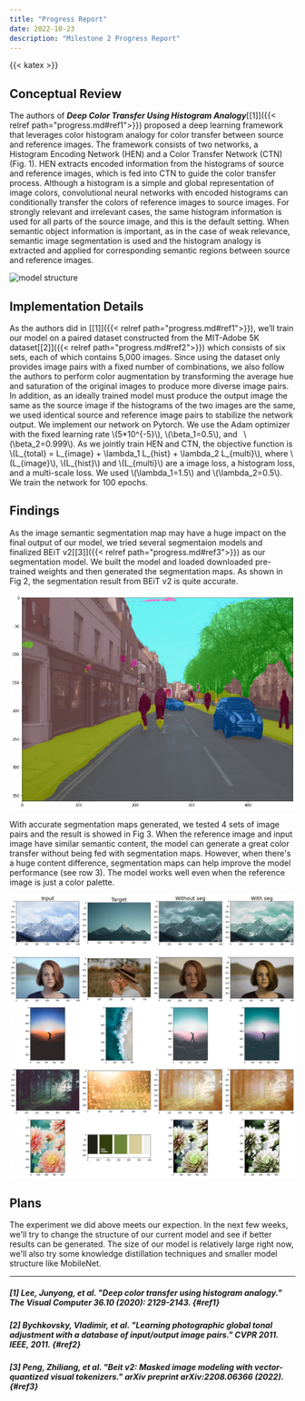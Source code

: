 ```yaml
---
title: "Progress Report"
date: 2022-10-23
description: "Milestone 2 Progress Report"
---
```


{{< katex >}}

## Conceptual Review

The authors of ***Deep Color Transfer Using Histogram Analogy***[[1]]({{< relref path="progress.md#ref1">}}) proposed a deep learning framework that leverages color histogram analogy for color transfer between source and reference images. The framework consists of two networks, a Histogram Encoding Network (HEN) and a Color Transfer Network (CTN) (Fig. 1). HEN extracts encoded information from the histograms of source and reference images, which is fed into CTN to guide the color transfer process. Although a histogram is a simple and global representation of image colors, convolutional neural networks with encoded histograms can conditionally transfer the colors of reference images to source images. For strongly relevant and irrelevant cases, the same histogram information is used for all parts of the source image, and this is the default setting. When semantic object information is important, as in the case of weak relevance, semantic image segmentation is used and the histogram analogy is extracted and applied for corresponding semantic regions between source and reference images.

![model structure](img/model_structure.png "Fig. 1 Network architecture. ")

## Implementation Details

As the authors did in [[1]]({{< relref path="progress.md#ref1">}}), we’ll train our model on a paired dataset constructed from the MIT-Adobe 5K dataset[[2]]({{< relref path="progress.md#ref2">}}) which consists of six sets, each of which contains 5,000 images. Since using the dataset only provides image pairs with a fixed number of combinations, we also follow the authors to perform color augmentation by transforming the average hue and saturation of the original images to produce more diverse image pairs. In addition, as an ideally trained model must produce the output image the same as the source image if the histograms of the two images are the same, we used identical source and reference image pairs to stabilize the network output. We implement our network on Pytorch. We use the Adam optimizer with the fixed learning rate \\(5*10^{-5}\\), \\(\beta_1=0.5\\), and
 \\(\beta_2=0.999\\). As we jointly train HEN and CTN, the objective function is \\(L_{total} = L_{image} + \lambda_1 L_{hist} + \lambda_2 L_{multi}\\), where \\(L_{image}\\), \\(L_{hist}\\) and \\(L_{multi}\\) are a image loss, a histogram loss, and a multi-scale loss. We used \\(\lambda_1=1.5\\) and \\(\lambda_2=0.5\\). We train the network for 100 epochs.

## Findings

As the image semantic segmentation map may have a huge impact on the final output of our model, we tried several segmentaion models and finalized BEiT v2[[3]]({{< relref path="progress.md#ref3">}}) as our segmentation model. We built the model and loaded downloaded pre-trained weights and then generated the segmentation maps. As shown in Fig 2, the segmentation result from BEiT v2 is quite accurate.

![model structure](seg_map.png "Fig. 2 BEiT v2 generated segmentation map. ")

With accurate segmentation maps generated, we tested 4 sets of image pairs and the result is showed in Fig 3. When the reference image and input image have similar semantic content, the model can generate a great color transfer without being fed with segmentation maps. However, when there's a huge content difference, segmentation maps can help improve the model performance (see row 3). The model works well even when the reference image is just a color palette.

![experiment result](exp.png "Fig. 3 Experiment results on different ")

## Plans

The experiment we did above meets our expection. In the next few weeks, we'll try to change the structure of our current model and see if better results can be generated. The size of our model is relatively large right now, we'll also try some knowledge distillation techniques and smaller model structure like MobileNet.

---

##### [1] Lee, Junyong, et al. "Deep color transfer using histogram analogy." The Visual Computer 36.10 (2020): 2129-2143. {#ref1}

##### [2] Bychkovsky, Vladimir, et al. "Learning photographic global tonal adjustment with a database of input/output image pairs." CVPR 2011. IEEE, 2011. {#ref2}

##### [3] Peng, Zhiliang, et al. "Beit v2: Masked image modeling with vector-quantized visual tokenizers." arXiv preprint arXiv:2208.06366 (2022). {#ref3}